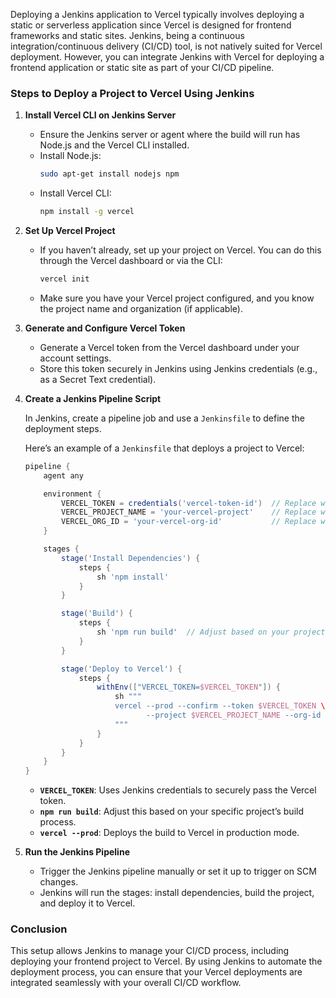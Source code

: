 Deploying a Jenkins application to Vercel typically involves deploying a static or serverless application since Vercel is designed for frontend frameworks and static sites. Jenkins, being a continuous integration/continuous delivery (CI/CD) tool, is not natively suited for Vercel deployment. However, you can integrate Jenkins with Vercel for deploying a frontend application or static site as part of your CI/CD pipeline.

### Steps to Deploy a Project to Vercel Using Jenkins

1. **Install Vercel CLI on Jenkins Server**
   - Ensure the Jenkins server or agent where the build will run has Node.js and the Vercel CLI installed.
   - Install Node.js:
     ```bash
     sudo apt-get install nodejs npm
     ```
   - Install Vercel CLI:
     ```bash
     npm install -g vercel
     ```

2. **Set Up Vercel Project**
   - If you haven’t already, set up your project on Vercel. You can do this through the Vercel dashboard or via the CLI:
     ```bash
     vercel init
     ```
   - Make sure you have your Vercel project configured, and you know the project name and organization (if applicable).

3. **Generate and Configure Vercel Token**
   - Generate a Vercel token from the Vercel dashboard under your account settings.
   - Store this token securely in Jenkins using Jenkins credentials (e.g., as a Secret Text credential).

4. **Create a Jenkins Pipeline Script**

   In Jenkins, create a pipeline job and use a `Jenkinsfile` to define the deployment steps.

   Here’s an example of a `Jenkinsfile` that deploys a project to Vercel:

   ```groovy
   pipeline {
       agent any

       environment {
           VERCEL_TOKEN = credentials('vercel-token-id')  // Replace with your Jenkins credential ID
           VERCEL_PROJECT_NAME = 'your-vercel-project'    // Replace with your Vercel project name
           VERCEL_ORG_ID = 'your-vercel-org-id'           // Replace with your Vercel organization ID
       }

       stages {
           stage('Install Dependencies') {
               steps {
                   sh 'npm install'
               }
           }

           stage('Build') {
               steps {
                   sh 'npm run build'  // Adjust based on your project's build command
               }
           }

           stage('Deploy to Vercel') {
               steps {
                   withEnv(["VERCEL_TOKEN=$VERCEL_TOKEN"]) {
                       sh """
                       vercel --prod --confirm --token $VERCEL_TOKEN \
                              --project $VERCEL_PROJECT_NAME --org-id $VERCEL_ORG_ID
                       """
                   }
               }
           }
       }
   }
   ```

   - **`VERCEL_TOKEN`**: Uses Jenkins credentials to securely pass the Vercel token.
   - **`npm run build`**: Adjust this based on your specific project’s build process.
   - **`vercel --prod`**: Deploys the build to Vercel in production mode.

5. **Run the Jenkins Pipeline**
   - Trigger the Jenkins pipeline manually or set it up to trigger on SCM changes.
   - Jenkins will run the stages: install dependencies, build the project, and deploy it to Vercel.

### Conclusion

This setup allows Jenkins to manage your CI/CD process, including deploying your frontend project to Vercel. By using Jenkins to automate the deployment process, you can ensure that your Vercel deployments are integrated seamlessly with your overall CI/CD workflow.